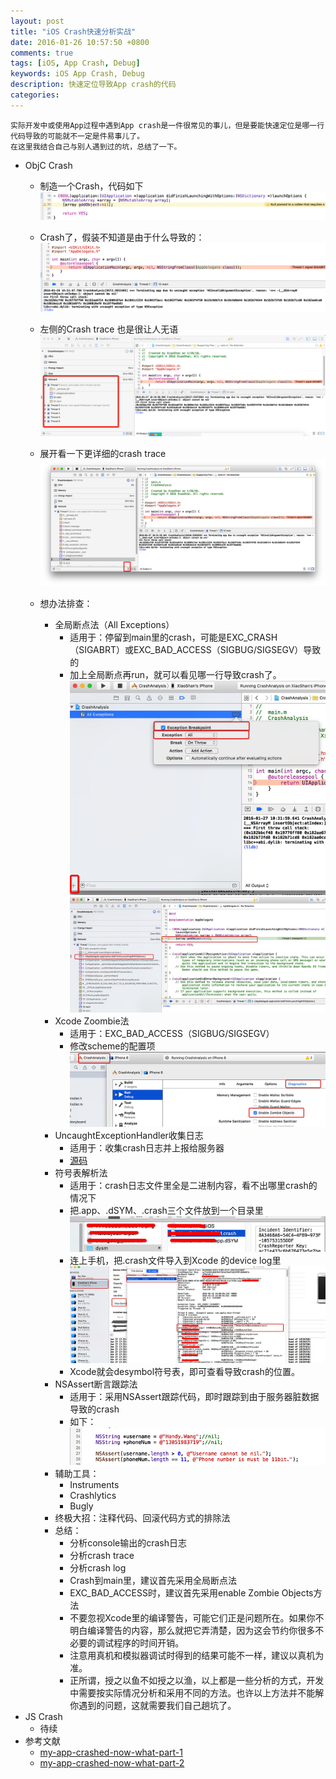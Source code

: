 ```yaml
---
layout: post
title: "iOS Crash快速分析实战"
date: 2016-01-26 10:57:50 +0800
comments: true
tags: [iOS, App Crash, Debug]
keywords: iOS App Crash, Debug
description: 快速定位导致App crash的代码
categories: 
---
```

	实际开发中或使用App过程中遇到App crash是一件很常见的事儿，但是要能快速定位是哪一行代码导致的可能就不一定是件易事儿了。
	在这里我结合自己与别人遇到过的坑，总结了一下。
	
<!--more-->

* ObjC Crash
	* 制造一个Crash，代码如下
	![图1](https://raw.githubusercontent.com/Handy-Wang/Handy-Wang.github.io/source/source/_posts/img/ios_app_crash_debug_1.png "图1")
	
	* Crash了，假装不知道是由于什么导致的：
	![图2](https://raw.githubusercontent.com/Handy-Wang/Handy-Wang.github.io/source/source/_posts/img/ios_app_crash_debug_2.png "图2")
	
	* 左侧的Crash trace 也是很让人无语
	![图3](https://raw.githubusercontent.com/Handy-Wang/Handy-Wang.github.io/source/source/_posts/img/ios_app_crash_debug_3.png "图3")
	
	* 展开看一下更详细的crash trace
	![图4](https://raw.githubusercontent.com/Handy-Wang/Handy-Wang.github.io/source/source/_posts/img/ios_app_crash_debug_4.png "图4")
	
	* 想办法排查：
		* 全局断点法（All Exceptions）
			* 适用于：停留到main里的crash，可能是EXC_CRASH（SIGABRT）或EXC_BAD_ACCESS（SIGBUG/SIGSEGV）导致的
			* 加上全局断点再run，就可以看见哪一行导致crash了。
			![图5](https://raw.githubusercontent.com/Handy-Wang/Handy-Wang.github.io/source/source/_posts/img/ios_app_crash_debug_5.png "图5")
			![图6](https://raw.githubusercontent.com/Handy-Wang/Handy-Wang.github.io/source/source/_posts/img/ios_app_crash_debug_6.png "图6")
		* Xcode Zoombie法
			* 适用于：EXC_BAD_ACCESS（SIGBUG/SIGSEGV）
			* 修改scheme的配置项
			![图7](https://raw.githubusercontent.com/Handy-Wang/Handy-Wang.github.io/source/source/_posts/img/ios_app_crash_debug_7.png "图7")
		* UncaughtExceptionHandler收集日志
			* 适用于：收集crash日志并上报给服务器
			* [源码](https://raw.githubusercontent.com/Handy-Wang/Handy-Wang.github.io/source/source/_posts/img/UncaughtExceptionHandler.zip)
		* 符号表解析法
			* 适用于：crash日志文件里全是二进制内容，看不出哪里crash的情况下
			* 把.app、.dSYM、.crash三个文件放到一个目录里
			![图8](https://raw.githubusercontent.com/Handy-Wang/Handy-Wang.github.io/source/source/_posts/img/ios_app_crash_debug_8.png "图8")
			* 连上手机，把.crash文件导入到Xcode 的device log里
			![图9](https://raw.githubusercontent.com/Handy-Wang/Handy-Wang.github.io/source/source/_posts/img/ios_app_crash_debug_9.png "图9")
			* Xcode就会desymbol符号表，即可查看导致crash的位置。
		* NSAssert断言跟踪法
			* 适用于：采用NSAssert跟踪代码，即时跟踪到由于服务器脏数据导致的crash
			* 如下：
			![图10](https://raw.githubusercontent.com/Handy-Wang/Handy-Wang.github.io/source/source/_posts/img/ios_app_crash_debug_10.png "图10")
		* 辅助工具：
			* Instruments
			* Crashlytics
			* Bugly
		* 终极大招：注释代码、回滚代码方式的排除法
		* 总结：
			* 分析console输出的crash日志
			* 分析crash trace
			* 分析crash log
			* Crash到main里，建议首先采用全局断点法
			* EXC_BAD_ACCESS时，建议首先采用enable Zombie Objects方法
			* 不要忽视Xcode里的编译警告，可能它们正是问题所在。如果你不明白编译警告的内容，那么就把它弄清楚，因为这会节约你很多不必要的调试程序的时间开销。
			* 注意用真机和模拟器调试时得到的结果可能不一样，建议以真机为准。
			* 正所谓，授之以鱼不如授之以渔，以上都是一些分析的方式，开发中需要按实际情况分析和采用不同的方法。也许以上方法并不能解你遇到的问题，这就需要我们自己趟坑了。
* JS Crash
	* 待续
* 参考文献
	* [my-app-crashed-now-what-part-1](http://www.raywenderlich.com/10209/my-app-crashed-now-what-part-1)
	* [my-app-crashed-now-what-part-2](http://www.raywenderlich.com/10209/my-app-crashed-now-what-part-2)